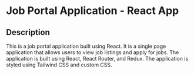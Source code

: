 # Job Portal Application - React App

## Description

This is a job portal application built using React. It is a single page application that allows users to view job listings and apply for jobs. The application is built using React, React Router, and Redux. The application is styled using Tailwind CSS and custom CSS.
